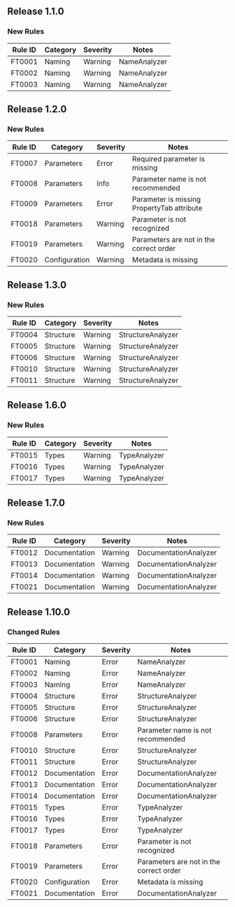 ## Release 1.1.0

### New Rules

 Rule ID | Category | Severity | Notes        
---------|----------|----------|--------------
 FT0001  | Naming   | Warning  | NameAnalyzer 
 FT0002  | Naming   | Warning  | NameAnalyzer 
 FT0003  | Naming   | Warning  | NameAnalyzer 

## Release 1.2.0

### New Rules

 Rule ID | Category      | Severity | Notes                                      
---------|---------------|----------|--------------------------------------------
 FT0007  | Parameters    | Error    | Required parameter is missing              
 FT0008  | Parameters    | Info     | Parameter name is not recommended          
 FT0009  | Parameters    | Error    | Parameter is missing PropertyTab attribute 
 FT0018  | Parameters    | Warning  | Parameter is not recognized                
 FT0019  | Parameters    | Warning  | Parameters are not in the correct order    
 FT0020  | Configuration | Warning  | Metadata is missing                        

## Release 1.3.0

### New Rules

 Rule ID | Category  | Severity | Notes             
---------|-----------|----------|-------------------
 FT0004  | Structure | Warning  | StructureAnalyzer 
 FT0005  | Structure | Warning  | StructureAnalyzer 
 FT0006  | Structure | Warning  | StructureAnalyzer 
 FT0010  | Structure | Warning  | StructureAnalyzer 
 FT0011  | Structure | Warning  | StructureAnalyzer 

## Release 1.6.0

### New Rules

 Rule ID | Category  | Severity | Notes             
---------|-----------|----------|-------------------
 FT0015  | Types | Warning  | TypeAnalyzer 
 FT0016  | Types | Warning  | TypeAnalyzer 
 FT0017  | Types | Warning  | TypeAnalyzer 

## Release 1.7.0

### New Rules

 Rule ID | Category      | Severity | Notes                 
---------|---------------|----------|-----------------------
 FT0012  | Documentation | Warning  | DocumentationAnalyzer 
 FT0013  | Documentation | Warning  | DocumentationAnalyzer 
 FT0014  | Documentation | Warning  | DocumentationAnalyzer 
 FT0021  | Documentation | Warning  | DocumentationAnalyzer 

 ## Release 1.10.0

 ### Changed Rules

 Rule ID | Category      | Severity | Notes
---------|---------------|----------|-----------------------
 FT0001  | Naming        | Error    | NameAnalyzer 
 FT0002  | Naming        | Error    | NameAnalyzer 
 FT0003  | Naming        | Error    | NameAnalyzer 
 FT0004  | Structure     | Error    | StructureAnalyzer 
 FT0005  | Structure     | Error    | StructureAnalyzer 
 FT0006  | Structure     | Error    | StructureAnalyzer
 FT0008  | Parameters    | Error    | Parameter name is not recommended
 FT0010  | Structure     | Error    | StructureAnalyzer 
 FT0011  | Structure     | Error    | StructureAnalyzer 
 FT0012  | Documentation | Error    | DocumentationAnalyzer 
 FT0013  | Documentation | Error    | DocumentationAnalyzer 
 FT0014  | Documentation | Error    | DocumentationAnalyzer 
 FT0015  | Types         | Error    | TypeAnalyzer 
 FT0016  | Types         | Error    | TypeAnalyzer 
 FT0017  | Types         | Error    | TypeAnalyzer 
 FT0018  | Parameters    | Error    | Parameter is not recognized 
 FT0019  | Parameters    | Error    | Parameters are not in the correct order 
 FT0020  | Configuration | Error    | Metadata is missing 
 FT0021  | Documentation | Error    | DocumentationAnalyzer
